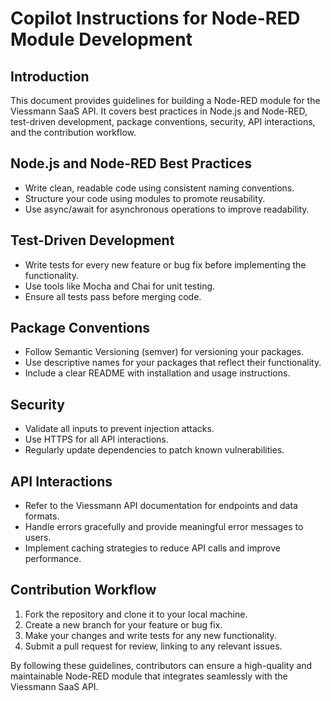 # Copilot Instructions for Node-RED Module Development

## Introduction
This document provides guidelines for building a Node-RED module for the Viessmann SaaS API. It covers best practices in Node.js and Node-RED, test-driven development, package conventions, security, API interactions, and the contribution workflow.

## Node.js and Node-RED Best Practices
- Write clean, readable code using consistent naming conventions.
- Structure your code using modules to promote reusability.
- Use async/await for asynchronous operations to improve readability.

## Test-Driven Development
- Write tests for every new feature or bug fix before implementing the functionality.
- Use tools like Mocha and Chai for unit testing.
- Ensure all tests pass before merging code.

## Package Conventions
- Follow Semantic Versioning (semver) for versioning your packages.
- Use descriptive names for your packages that reflect their functionality.
- Include a clear README with installation and usage instructions.

## Security
- Validate all inputs to prevent injection attacks.
- Use HTTPS for all API interactions.
- Regularly update dependencies to patch known vulnerabilities.

## API Interactions
- Refer to the Viessmann API documentation for endpoints and data formats.
- Handle errors gracefully and provide meaningful error messages to users.
- Implement caching strategies to reduce API calls and improve performance.

## Contribution Workflow
1. Fork the repository and clone it to your local machine.
2. Create a new branch for your feature or bug fix.
3. Make your changes and write tests for any new functionality.
4. Submit a pull request for review, linking to any relevant issues.

By following these guidelines, contributors can ensure a high-quality and maintainable Node-RED module that integrates seamlessly with the Viessmann SaaS API.